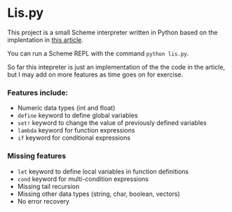 # Lis.py

This project is a small Scheme interpreter
written in Python based on the implentation
in [this article](http://norvig.com/lispy.html).

You can run a Scheme REPL with the command `python lis.py`.

So far this intepreter is just an implementation
of the the code in the article, but I may
add on more features as time goes on for exercise.

### Features include:
- Numeric data types (int and float)
- `define` keyword to define global variables
- `set!` keyword to change the value of previously defined variables
- `lambda` keyword for function expressions
- `if` keyword for conditional expressions

### Missing features
- `let` keyword to define local variables in function definitions
- `cond` keyword for multi-condition expressions
- Missing tail recursion
- Missing other data types (string, char, boolean, vectors)
- No error recovery
